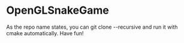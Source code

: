 # OpenGLSnakeGame

As the repo name states, you can git clone --recursive and run it with cmake automatically. Have fun!
